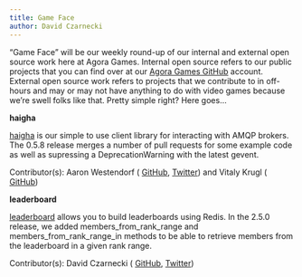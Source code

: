 ```yaml
---
title: Game Face
author: David Czarnecki
---
```

“Game Face” will be our weekly round-up of our internal and external open source work here at Agora Games. Internal open source refers to our public projects that you can find over at our [Agora Games GitHub](https://github.com/agoragames/) account. External open source work refers to projects that we contribute to in off-hours and may or may not have anything to do with video games because we’re swell folks like that. Pretty simple right? Here goes…

 **haigha**

 [haigha](https://github.com/agoragames/haigha) is our simple to use client library for interacting with AMQP brokers. The 0.5.8 release merges a number of pull requests for some example code as well as supressing a DeprecationWarning with the latest gevent.

 Contributor(s): Aaron Westendorf ( [GitHub](https://github.com/awestendorf/), [Twitter](https://twitter.com/WashUffize)) and Vitaly Krugl ( [GitHub](https://github.com/vitaly-krugl))

 **leaderboard**

 [leaderboard](https://github.com/agoragames/leaderboard/) allows you to build leaderboards using Redis. In the 2.5.0 release, we added members_from_rank_range and members_from_rank_range_in methods to be able to retrieve members from the leaderboard in a given rank range.

 Contributor(s): David Czarnecki ( [GitHub](https://github.com/czarneckid/), [Twitter](https://twitter.com/czarneckid))

